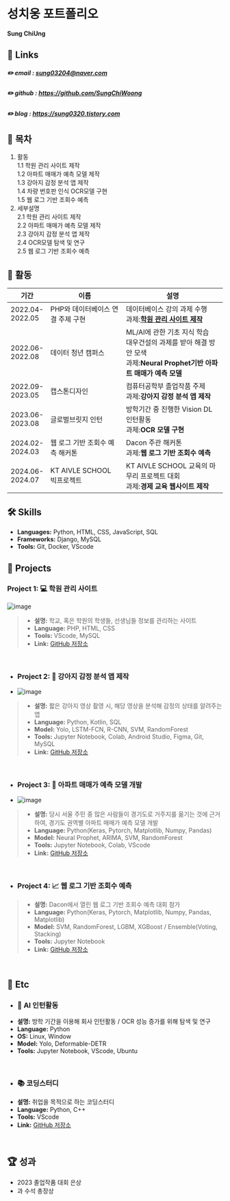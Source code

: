 # 성치웅 포트폴리오

**Sung ChiUng**

## 🔗 Links
##### :pencil2: email : sung03204@naver.com
##### :pencil2: github : https://github.com/SungChiWoong
##### :pencil2: blog : https://sung0320.tistory.com

## 📝 목차
1. 활동
   <br>1.1 학원 관리 사이트 제작
   <br>1.2 아파트 매매가 예측 모델 제작
   <br>1.3 강아지 감정 분석 앱 제작
   <br>1.4 차량 번호판 인식 OCR모델 구현
   <br>1.5 웹 로그 기반 조회수 예측
2. 세부설명
   <br>2.1 학원 관리 사이트 제작
   <br>2.2 아파트 매매가 예측 모델 제작
   <br>2.3 강아지 감정 분석 앱 제작
   <br>2.4 OCR모델 탐색 및 연구
   <br>2.5 웹 로그 기반 조회수 예측

## 📄 활동
|기간|이름|설명|
|------|---|---|
|2022.04-<br>2022.05|PHP와 데이터베이스 연결 주제 구현|데이터베이스 강의 과제 수행<br>과제:[**학원 관리 사이트 제작**](#p)|
|2022.06-<br>2022.08|데이터 청년 캠퍼스|ML/AI에 관한 기초 지식 학습<br>대우건설의 과제를 받아 해결 방안 모색<br>과제:**Neural Prophet기반 아파트 매매가 예측 모델**|
|2022.09-<br>2023.05|캡스톤디자인|컴퓨터공학부 졸업작품 주제<br>과제:**강아지 감정 분석 앱 제작**|
|2023.06-<br>2023.08|글로벌브릿지 인턴|방학기간 중 진행한 Vision DL 인턴활동<br>과제:**OCR 모델 구현**|
|2024.02-<br>2024.03|웹 로그 기반 조회수 예측 해커톤|Dacon 주관 해커톤<br>과제:**웹 로그 기반 조회수 예측**|
|2024.06-<br>2024.07|KT AIVLE SCHOOL 빅프로젝트|KT AIVLE SCHOOL 교육의 마무리 프로젝트 대회<br>과제:**경제 교육 웹사이트 제작**|



## 🛠️ Skills
- **Languages:** Python, HTML, CSS, JavaScript, SQL
- **Frameworks:** Django, MySQL
- **Tools:** Git, Docker, VScode

## 📂 Projects

### Project 1: 💻 학원 관리 사이트
![image](https://github.com/SungChiWoong/SungChiWoong/assets/123548388/ecb506c1-4081-4caf-9c77-7fafd1cd0dda)
>- **설명:** 학교, 혹은 학원의 학생들, 선생님들 정보를 관리하는 사이트
>- **Language:** PHP, HTML, CSS
>- **Tools:** VScode, MySQL
>- **Link:** [GitHub 저장소](https://github.com/SungChiWoong/Student-Management)

<br>

- ### Project 2: 📱 강아지 감정 분석 앱 제작
- ![image](https://github.com/SungChiWoong/SungChiWoong/assets/123548388/d2f5c68e-a35c-4de8-954f-b01f3044cd6d)
>- **설명:** 짧은 강아지 영상 촬영 시, 해당 영상을 분석해 감정의 상태를 알려주는 앱
>- **Language:** Python, Kotlin, SQL
>- **Model:** Yolo, LSTM-FCN, R-CNN, SVM, RandomForest
>- **Tools:** Jupyter Notebook, Colab, Android Studio, Figma, Git, MySQL
>- **Link:** [GitHub 저장소](https://github.com/SungChiWoong/Capstone-Design)

<br>

- ### Project 3: 🏦 아파트 매매가 예측 모델 개발
- ![image](https://github.com/SungChiWoong/SungChiWoong/assets/123548388/416237d4-0071-41c0-8e1d-5974ebacb0c3)
>- **설명:** 당시 서울 주민 중 많은 사람들이 경기도로 거주지를 옮기는 것에 근거하여, 경기도 권역별 아파트 매매가 예측 모델 개발
>- **Language:** Python(Keras, Pytorch, Matplotlib, Numpy, Pandas)
>- **Model:** Neural Prophet, ARIMA, SVM, RandomForest
>- **Tools:** Jupyter Notebook, Colab, VScode
>- **Link:** [GitHub 저장소](https://github.com/SungChiWoong/Apartment_Price_Prediction)

<br>

- ### Project 4: 📈 웹 로그 기반 조회수 예측
>- **설명:** Dacon에서 열린 웹 로그 기반 조회수 예측 대회 참가
>- **Language:** Python(Keras, Pytorch, Matplotlib, Numpy, Pandas, Matplotlib)
>- **Model:** SVM, RandomForest, LGBM, XGBoost / Ensemble(Voting, Stacking)
>- **Tools:** Jupyter Notebook
>- **Link:** [GitHub 저장소](https://github.com/SungChiWoong/Search_Count)

<br>

## 📌 Etc
- ### 🤖 AI 인턴활동
- **설명:** 방학 기간을 이용해 회사 인턴활동 / OCR 성능 증가를 위해 탐색 및 연구
- **Language:** Python
- **OS:** Linux, Window
- **Model:** Yolo, Deformable-DETR
- **Tools:** Jupyter Notebook, VScode, Ubuntu

<br>

- ### 📚 코딩스터디
- **설명:** 취업을 목적으로 하는 코딩스터디
- **Language:** Python, C++
- **Tools:** VScode
- **Link:** [GitHub 저장소](https://github.com/Vion44/Study-Aivle-)

<br>

## 🏆 성과
- 2023 졸업작품 대회 은상
- 과 수석 총장상


